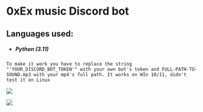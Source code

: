 # **0xEx music Discord bot** 

## **Languages used:**
- ##### **Python (3.11)** 

```To make it work you have to replace the string "'YOUR_DISCORD_BOT_TOKEN'" with your own bot's token and FULL-PATH-TO-SOUND.mp3 with your mp4's full path. It works on WIn 10/11, didn't test it on Linux```

![](https://img.shields.io/badge/github-blue?style=for-the-badge)

![](https://i.ibb.co/8xqSD2S/pixil-frame-0-preview-rev-1.png)
